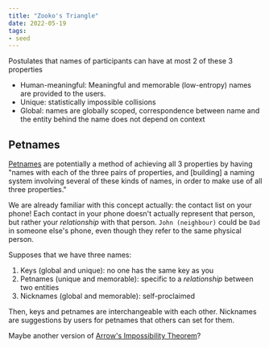 ```yaml
---
title: "Zooko's Triangle"
date: 2022-05-19
tags:
- seed
---
```


Postulates that names of participants can have at most 2 of these 3 properties
- Human-meaningful: Meaningful and memorable (low-entropy) names are provided to the users.
- Unique: statistically impossible collisions
- Global: names are globally scoped, correspondence between name and the entity behind the name does not depend on context

## Petnames
[Petnames](http://www.erights.org/elib/capability/pnml.html) are potentially a method of achieving all 3 properties by having "names with each of the three pairs of properties, and [building] a naming system involving several of these kinds of names, in order to make use of all three properties."

We are already familiar with this concept actually: the contact list on your phone! Each contact in your phone doesn't actually represent that person, but rather your *relationship* with that person. `John (neighbour)` could be `Dad` in someone else's phone, even though they refer to the same physical person.

Supposes that we have three names:
1. Keys (global and unique): no one has the same key as you
2. Petnames (unique and memorable): specific to a *relationship* between two entities
3. Nicknames (global and memorable): self-proclaimed

Then, keys and petnames are interchangeable with each other. Nicknames are suggestions by users for petnames that others can set for them.

Maybe another version of [Arrow's Impossibility Theorem](https://en.wikipedia.org/wiki/Arrow%27s_impossibility_theorem)?